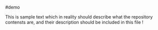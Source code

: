 #demo

This  is  sample  text which in reality should describe what the  repository  contensts are, and  their  description should be  included in this  file !
